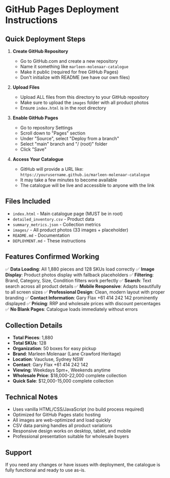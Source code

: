 # GitHub Pages Deployment Instructions

## Quick Deployment Steps

1. **Create GitHub Repository**
   - Go to GitHub.com and create a new repository
   - Name it something like `marleen-molenaar-catalogue`
   - Make it public (required for free GitHub Pages)
   - Don't initialize with README (we have our own files)

2. **Upload Files**
   - Upload ALL files from this directory to your GitHub repository
   - Make sure to upload the `images` folder with all product photos
   - Ensure `index.html` is in the root directory

3. **Enable GitHub Pages**
   - Go to repository Settings
   - Scroll down to "Pages" section
   - Under "Source", select "Deploy from a branch"
   - Select "main" branch and "/ (root)" folder
   - Click "Save"

4. **Access Your Catalogue**
   - GitHub will provide a URL like: `https://yourusername.github.io/marleen-molenaar-catalogue`
   - It may take a few minutes to become available
   - The catalogue will be live and accessible to anyone with the link

## Files Included

- `index.html` - Main catalogue page (MUST be in root)
- `detailed_inventory.csv` - Product data
- `summary_metrics.json` - Collection metrics
- `images/` - All product photos (33 images + placeholder)
- `README.md` - Documentation
- `DEPLOYMENT.md` - These instructions

## Features Confirmed Working

✅ **Data Loading**: All 1,880 pieces and 128 SKUs load correctly
✅ **Image Display**: Product photos display with fallback placeholders
✅ **Filtering**: Brand, Category, Size, Condition filters work perfectly
✅ **Search**: Text search across all product details
✅ **Mobile Responsive**: Adapts beautifully to all screen sizes
✅ **Professional Design**: Clean, modern layout with proper branding
✅ **Contact Information**: Gary Flax +61 414 242 142 prominently displayed
✅ **Pricing**: RRP and wholesale prices with discount percentages
✅ **No Blank Pages**: Catalogue loads immediately without errors

## Collection Details

- **Total Pieces**: 1,880
- **Total SKUs**: 128
- **Organization**: 50 boxes for easy pickup
- **Brand**: Marleen Molenaar (Lane Crawford Heritage)
- **Location**: Vaucluse, Sydney NSW
- **Contact**: Gary Flax +61 414 242 142
- **Viewing**: Weekdays 5pm+, Weekends anytime
- **Wholesale Price**: $18,000-22,000 complete collection
- **Quick Sale**: $12,000-15,000 complete collection

## Technical Notes

- Uses vanilla HTML/CSS/JavaScript (no build process required)
- Optimized for GitHub Pages static hosting
- All images are web-optimized and load quickly
- CSV data parsing handles all product variations
- Responsive design works on desktop, tablet, and mobile
- Professional presentation suitable for wholesale buyers

## Support

If you need any changes or have issues with deployment, the catalogue is fully functional and ready to use as-is.

